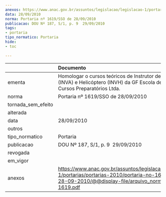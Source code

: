```yaml
---
anexos: https://www.anac.gov.br/assuntos/legislacao/legislacao-1/portarias/portarias-2010/portaria-no-1619-sso-de-28-09-2010/@@display-file/arquivo_norma/PA2010-1619.pdf
data: 28/09/2010
norma: Portaria nº 1619/SSO de 28/09/2010
publicacao: DOU Nº 187, S/1, p. 9  29/09/2010
tags:
- portaria
tipo_normatico: Portaria
hide: 
- toc 
 
---
```


|                    | Documento                                                                                                                                                         |
|:-------------------|:------------------------------------------------------------------------------------------------------------------------------------------------------------------|
| ementa             | Homologar o cursos teóricos de Instrutor de Voo - Avião (INVA) e Helicóptero (INVH) da GF Escola de Aviação e Cursos Preparatórios Ltda.                          |
| norma              | Portaria nº 1619/SSO de 28/09/2010                                                                                                                                |
| tornada_sem_efeito |                                                                                                                                                                   |
| alterada           |                                                                                                                                                                   |
| data               | 28/09/2010                                                                                                                                                        |
| outros             |                                                                                                                                                                   |
| tipo_normatico     | Portaria                                                                                                                                                          |
| publicacao         | DOU Nº 187, S/1, p. 9  29/09/2010                                                                                                                                 |
| revogada           |                                                                                                                                                                   |
| em_vigor           |                                                                                                                                                                   |
| anexos             | https://www.anac.gov.br/assuntos/legislacao/legislacao-1/portarias/portarias-2010/portaria-no-1619-sso-de-28-09-2010/@@display-file/arquivo_norma/PA2010-1619.pdf |